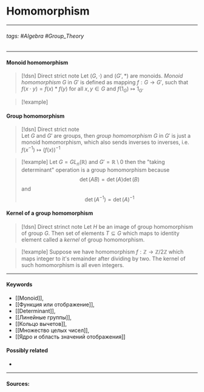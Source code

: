 # Homomorphism 
***
###### tags: #Algebra #Group_Theory 
***
#### Monoid homomorphism
>[!dsn] Direct strict note
>Let $(G,\cdot)$ and $(G',*)$ are monoids. *Monoid homomorphism* $G$ in $G'$ is defined as mapping $f:G\to G'$, such that $f(x\cdot y)=f(x)*f(y)$ for all $x,y\in G$ and $f(1_{G})\mapsto 1_{G'}$

>[!example]
>

#### Group homomorphism
>[!dsn] Direct strict note  
>Let $G$ and $G'$ are groups, then *group homomorphism* $G$ in $G'$ is just a monoid homomorphism, which also sends inverses to inverses, i.e. $f(x^{-1})\mapsto (f(x))^{-1}$

>[!example]
>Let $G=GL_{n}(\mathbb{R})$ and $G'=\mathbb{R}\setminus{0}$ then the "taking determinant" operation is a group homomorphism because $$\det(AB)=\det(A)\det(B)$$ and $$\det(A^{-1})=\det(A)^{-1}$$

#### Kernel of a group homomorphism
>[!dsn] Direct strinct note
>Let $H$ be an image of group homomorphism of group $G$. Then set of elements $T\subseteq G$ which maps to identity element called a *kernel* of group homomorphism.

>[!example] 
>Suppose we have homomorphism $f:\mathbb{Z}\to\mathbb{Z}/{2\mathbb{Z}}$ which maps integer to it's remainder after dividing by two. The kernel of such homomorphism is all even integers.
***
#### Keywords
- [[Monoid]],
- [[Функция или отображение]],
- [[Determinant]],
- [[Линейные группы]],
- [[Кольцо вычетов]],
- [[Множество целых чисел]],
- [[Ядро и область значений отображения]]
#### Possibly related
- 
***
#### Sources: